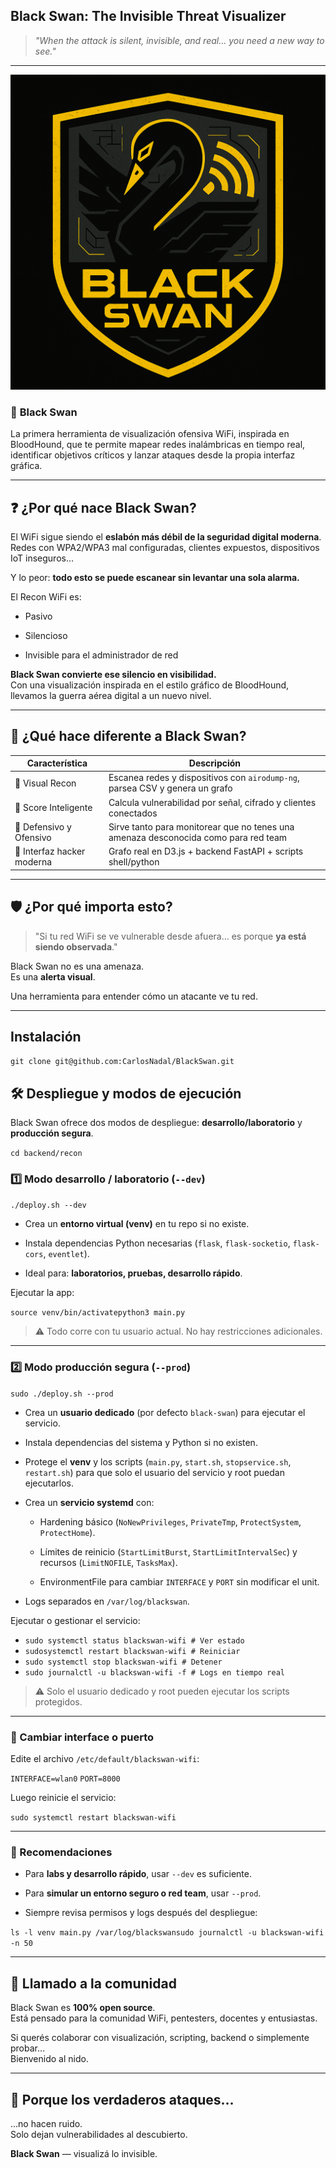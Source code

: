 ## **Black Swan: The Invisible Threat Visualizer**

> *"When the attack is silent, invisible, and real… you need a new way to see."*

* * *
![Logo de BlackSwan](/frontend/public/BlackSwan.png)

### 🦢 **Black Swan**

La primera herramienta de visualización ofensiva WiFi, inspirada en BloodHound, que te permite mapear redes inalámbricas en tiempo real, identificar objetivos críticos y lanzar ataques desde la propia interfaz gráfica.

* * *

## ❓ ¿Por qué nace Black Swan?

El WiFi sigue siendo el **eslabón más débil de la seguridad digital moderna**.  
Redes con WPA2/WPA3 mal configuradas, clientes expuestos, dispositivos IoT inseguros…

Y lo peor: **todo esto se puede escanear sin levantar una sola alarma.**

El Recon WiFi es:

- Pasivo
    
- Silencioso
    
- Invisible para el administrador de red
    

**Black Swan convierte ese silencio en visibilidad.**  
Con una visualización inspirada en el estilo gráfico de BloodHound, llevamos la guerra aérea digital a un nuevo nivel.

* * *

## 🧠 ¿Qué hace diferente a Black Swan?

| Característica | Descripción |
| --- | --- |
| 🔎 Visual Recon | Escanea redes y dispositivos con `airodump-ng`, parsea CSV y genera un grafo |
| 🧬 Score Inteligente | Calcula vulnerabilidad por señal, cifrado y clientes conectados |
| 🧠 Defensivo y Ofensivo | Sirve tanto para monitorear que no tenes una amenaza desconocida como para red team | |
| 🧿 Interfaz hacker moderna | Grafo real en D3.js + backend FastAPI + scripts shell/python |

* * *

## 🛡️ ¿Por qué importa esto?

> "Si tu red WiFi se ve vulnerable desde afuera… es porque **ya está siendo observada**."

Black Swan no es una amenaza.  
Es una **alerta visual**.

Una herramienta para entender cómo un atacante ve tu red.  

* * *

## Instalación

`git clone git@github.com:CarlosNadal/BlackSwan.git`


## 🛠️ Despliegue y modos de ejecución

Black Swan ofrece dos modos de despliegue: **desarrollo/laboratorio** y **producción segura**.

`cd backend/recon`

### 1️⃣ Modo desarrollo / laboratorio (`--dev`)

`./deploy.sh --dev`

- Crea un **entorno virtual (venv)** en tu repo si no existe.
    
- Instala dependencias Python necesarias (`flask`, `flask-socketio`, `flask-cors`, `eventlet`).
        
- Ideal para: **laboratorios, pruebas, desarrollo rápido**.
    

Ejecutar la app:

`source venv/bin/activatepython3 main.py`

> ⚠️ Todo corre con tu usuario actual. No hay restricciones adicionales.

* * *

### 2️⃣ Modo producción segura (`--prod`)

`sudo ./deploy.sh --prod`

- Crea un **usuario dedicado** (por defecto `black-swan`) para ejecutar el servicio.
    
- Instala dependencias del sistema y Python si no existen.
    
- Protege el **venv** y los scripts (`main.py`, `start.sh`, `stopservice.sh`, `restart.sh`) para que solo el usuario del servicio y root puedan ejecutarlos.
    
- Crea un **servicio systemd** con:
    
    - Hardening básico (`NoNewPrivileges`, `PrivateTmp`, `ProtectSystem`, `ProtectHome`).
        
    - Límites de reinicio (`StartLimitBurst`, `StartLimitIntervalSec`) y recursos (`LimitNOFILE`, `TasksMax`).
        
    - EnvironmentFile para cambiar `INTERFACE` y `PORT` sin modificar el unit.
        
- Logs separados en `/var/log/blackswan`.
    

Ejecutar o gestionar el servicio:

* `sudo systemctl status blackswan-wifi # Ver estado`
* `sudosystemctl restart blackswan-wifi # Reiniciar`
* `sudo systemctl stop blackswan-wifi # Detener`
* `sudo journalctl -u blackswan-wifi -f # Logs en tiempo real`

> ⚠️ Solo el usuario dedicado y root pueden ejecutar los scripts protegidos.

* * *

### 🔄 Cambiar interface o puerto

Edite el archivo `/etc/default/blackswan-wifi`:

`INTERFACE=wlan0`
`PORT=8000`

Luego reinicie el servicio:

`sudo systemctl restart blackswan-wifi`

* * *

### 📝 Recomendaciones

- Para **labs y desarrollo rápido**, usar `--dev` es suficiente.
    
- Para **simular un entorno seguro o red team**, usar `--prod`.
    
- Siempre revisa permisos y logs después del despliegue:
    

`ls -l venv main.py /var/log/blackswansudo journalctl -u blackswan-wifi -n 50`

* * *

## 📢 Llamado a la comunidad

Black Swan es **100% open source**.  
Está pensado para la comunidad WiFi, pentesters, docentes y entusiastas.

Si querés colaborar con visualización, scripting, backend o simplemente probar…  
Bienvenido al nido.
    

* * *

## 🖤 Porque los verdaderos ataques...

...no hacen ruido.  
Solo dejan vulnerabilidades al descubierto.

 **Black Swan** — visualizá lo invisible.

